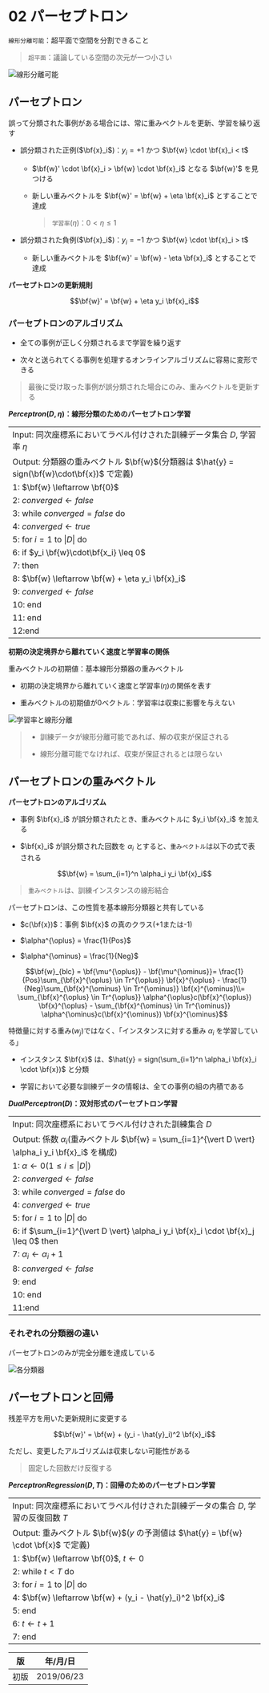 02 パーセプトロン
===============

`線形分離可能`：超平面で空間を分割できること

> `超平面`：議論している空間の次元が一つ小さい

![線形分離可能](./images/02_パーセプトロン/線形分離可能.png)



## パーセプトロン

誤って分類された事例がある場合には、常に重みベクトルを更新、学習を繰り返す

* 誤分類された正例($`\bf{x}_i`$)：$`y_i = +1`$ かつ $`\bf{w} \cdot \bf{x}_i < t`$

  * $`\bf{w}' \cdot \bf{x}_i > \bf{w} \cdot \bf{x}_i`$ となる $`\bf{w}'`$ を見つける

  * 新しい重みベクトルを $`\bf{w}' = \bf{w} + \eta \bf{x}_i`$ とすることで達成

    > `学習率`($`\eta`$)：$`0 < \eta \leq 1`$

* 誤分類された負例($`\bf{x}_i`$)：$`y_i = -1`$ かつ $`\bf{w} \cdot \bf{x}_i > t`$

  * 新しい重みベクトルを $`\bf{w}' = \bf{w} - \eta \bf{x}_i`$ とすることで達成

**パーセプトロンの更新規則**

```math
\bf{w}' = \bf{w} + \eta y_i \bf{x}_i
```



### パーセプトロンのアルゴリズム

* 全ての事例が正しく分類されるまで学習を繰り返す

* 次々と送られてくる事例を処理するオンラインアルゴリズムに容易に変形できる

> 最後に受け取った事例が誤分類された場合にのみ、重みベクトルを更新する

**$`Perceptron(D, \eta)`$：線形分類のためのパーセプトロン学習**

|                                                                                                |
| ---------------------------------------------------------------------------------------------- |
| Input: 同次座標系においてラベル付けされた訓練データ集合 $`D`$, 学習率 $`\eta`$                 |
| Output: 分類器の重みベクトル $`\bf{w}`$(分類器は $`\hat{y} = sign(\bf{w}\cdot\bf{x})`$ で定義) |
| 1: $`\bf{w} \leftarrow \bf{0}`$                                                                |
| 2: $`converged \leftarrow false`$                                                              |
| 3: while $`converged = false`$ do                                                              |
| 4:   $`converged \leftarrow true`$                                                             |
| 5:   for $`i = 1`$ to $`\vert D \vert`$ do                                                     |
| 6:     if $`y_i \bf{w}\cdot\bf{x_i} \leq 0`$                                                   |
| 7:     then                                                                                    |
| 8:       $`\bf{w} \leftarrow \bf{w} + \eta y_i \bf{x}_i`$                                      |
| 9:       $`converged \leftarrow false`$                                                        |
| 10:    end                                                                                     |
| 11:  end                                                                                       |
| 12:end                                                                                         |

**初期の決定境界から離れていく速度と学習率の関係**

重みベクトルの初期値：基本線形分類器の重みベクトル

* 初期の決定境界から離れていく速度と学習率($`\eta`$)の関係を表す

* 重みベクトルの初期値が0ベクトル：学習率は収束に影響を与えない

![学習率と線形分離](./images/02_パーセプトロン/学習率と線形分離.png)

> * 訓練データが線形分離可能であれば、解の収束が保証される
>
> * 線形分離可能でなければ、収束が保証されるとは限らない



## パーセプトロンの重みベクトル

**パーセプトロンのアルゴリズム**

* 事例 $`\bf{x}_i`$ が誤分類されたとき、重みベクトルに $`y_i \bf{x}_i`$ を加える

* $`\bf{x}_i`$ が誤分類された回数を $`\alpha_i`$ とすると、`重みベクトル`は以下の式で表される

```math
\bf{w} = \sum_{i=1}^n \alpha_i y_i \bf{x}_i
```

> `重みベクトル`は、訓練インスタンスの線形結合

パーセプトロンは、この性質を基本線形分類器と共有している

* $`c(\bf{x})`$：事例 $`\bf{x}`$ の真のクラス(+1または-1)

* $`\alpha^{\oplus} = \frac{1}{Pos}`$

* $`\alpha^{\ominus} = \frac{1}{Neg}`$

```math
\bf{w}_{blc} = \bf{\mu^{\oplus}} - \bf{\mu^{\ominus}}= \frac{1}{Pos}\sum_{\bf{x}^{\oplus} \in Tr^{\oplus}} \bf{x}^{\oplus} - \frac{1}{Neg}\sum_{\bf{x}^{\ominus} \in Tr^{\ominus}} \bf{x}^{\ominus}\\= \sum_{\bf{x}^{\oplus} \in Tr^{\oplus}} \alpha^{\oplus}c(\bf{x}^{\oplus}) \bf{x}^{\oplus} - \sum_{\bf{x}^{\ominus} \in Tr^{\ominus}} \alpha^{\ominus}c(\bf{x}^{\ominus}) \bf{x}^{\ominus}
```

特徴量に対する重み($`w_j`$)ではなく、「インスタンスに対する重み $`\alpha_i`$ を学習している」

* インスタンス $`\bf{x}`$ は、$`\hat{y} = sign(\sum_{i=1}^n \alpha_i \bf{x}_i \cdot \bf{x})`$ と分類

* 学習において必要な訓練データの情報は、全ての事例の組の内積である

**$`DualPerceptron(D)`$：双対形式のパーセプトロン学習**

|                                                                                                              |
| ------------------------------------------------------------------------------------------------------------ |
| Input: 同次座標系においてラベル付けされた訓練集合 $`D`$                                                      |
| Output: 係数 $`\alpha_i`$(重みベクトル $`\bf{w} = \sum_{i=1}^{\vert D \vert} \alpha_i y_i \bf{x}_i`$ を構成) |
| 1: $`\alpha \leftarrow 0 (1 \leq i \leq \vert D \vert)`$                                                     |
| 2: $`converged \leftarrow false`$                                                                            |
| 3: while $`converged = false`$ do                                                                            |
| 4:   $`converged \leftarrow true`$                                                                           |
| 5:   for $`i = 1`$ to $`\vert D \vert`$ do                                                                   |
| 6:     if $`\sum_{i=1}^{\vert D \vert} \alpha_i y_i \bf{x}_i \cdot \bf{x}_j \leq 0`$ then                    |
| 7:       $`\alpha_i \leftarrow \alpha_i + 1`$                                                                |
| 8:       $`converged \leftarrow false`$                                                                      |
| 9:     end                                                                                                   |
| 10:   end                                                                                                    |
| 11:end                                                                                                       |



### それぞれの分類器の違い

パーセプトロンのみが完全分離を達成している

![各分類器](./images/02_パーセプトロン/各分類器.png)



## パーセプトロンと回帰

残差平方を用いた更新規則に変更する

```math
\bf{w}' = \bf{w} + (y_i - \hat{y}_i)^2 \bf{x}_i
```

ただし、変更したアルゴリズムは収束しない可能性がある

> 固定した回数だけ反復する

**$`PerceptronRegression(D,T)`$：回帰のためのパーセプトロン学習**

|                                                                                            |
| ------------------------------------------------------------------------------------------ |
| Input: 同次座標系においてラベル付けされた訓練データの集合 $`D`$, 学習の反復回数 $`T`$      |
| Output: 重みベクトル $`\bf{w}`$($`y`$ の予測値は $`\hat{y} = \bf{w} \cdot \bf{x}`$ で定義) |
| 1: $`\bf{w} \leftarrow \bf{0}`$, $`t \leftarrow 0`$                                        |
| 2: while $`t < T`$ do                                                                      |
| 3:   for $`i = 1`$ to $`\vert D \vert`$ do                                                 |
| 4:     $`\bf{w} \leftarrow \bf{w} + (y_i - \hat{y}_i)^2 \bf{x}_i`$                         |
| 5:   end                                                                                   |
| 6:   $`t \leftarrow t + 1`$                                                                |
| 7: end                                                                                     |



| 版   | 年/月/日   |
| ---- | ---------- |
| 初版 | 2019/06/23 |
